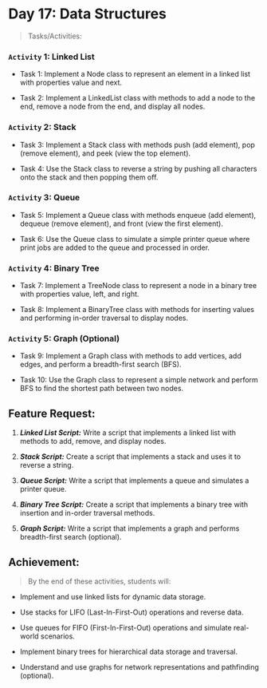 # Day 17: Data Structures

> Tasks/Activities:

### `Activity` 1: Linked List
- Task 1: Implement a Node class to represent an element in a linked list with properties value and next.

- Task 2: Implement a LinkedList class with methods to add a node to the end, remove a node from the end, and display all nodes.

### `Activity` 2: Stack
- Task 3: Implement a Stack class with methods push (add element), pop (remove element), and peek (view the top element).

- Task 4: Use the Stack class to reverse a string by pushing all characters onto the stack and then popping them off.

### `Activity` 3: Queue
- Task 5: Implement a Queue class with methods enqueue (add element), dequeue (remove element), and front (view the first
element).

- Task 6: Use the Queue class to simulate a simple printer queue where print jobs are added to the queue and processed in order.

### `Activity` 4: Binary Tree
- Task 7: Implement a TreeNode class to represent a node in a binary tree with properties value, left, and right.

- Task 8: Implement a BinaryTree class with methods for inserting values and performing in-order traversal to display nodes.

### `Activity` 5: Graph (Optional)
- Task 9: Implement a Graph class with methods to add vertices, add edges, and perform a breadth-first search (BFS).

- Task 10: Use the Graph class to represent a simple network and perform BFS to find the shortest path between two nodes.

## Feature Request:

1. ***Linked List Script:*** Write a script that implements a linked list with methods to add, remove, and display nodes.

2. ***Stack Script:*** Create a script that implements a stack and uses it to reverse a string.

3. ***Queue Script:*** Write a script that implements a queue and simulates a printer queue.

4. ***Binary Tree Script:*** Create a script that implements a binary tree with insertion and in-order traversal methods.

5. ***Graph Script:*** Write a script that implements a graph and performs breadth-first search (optional).

## Achievement:

> By the end of these activities, students will:

- Implement and use linked lists for dynamic data storage.

- Use stacks for LIFO (Last-In-First-Out) operations and reverse data.

- Use queues for FIFO (First-In-First-Out) operations and simulate real-world scenarios.

- Implement binary trees for hierarchical data storage and traversal.

- Understand and use graphs for network representations and pathfinding (optional).

